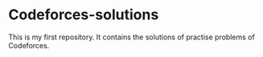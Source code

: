 # Codeforces-solutions
This is my first repository.
It contains the solutions of practise problems of Codeforces.
